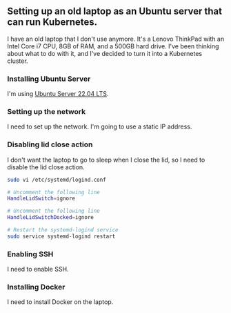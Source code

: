 ## Setting up an old laptop as an Ubuntu server that can run Kubernetes.

I have an old laptop that I don't use anymore. It's a Lenovo ThinkPad with an Intel Core i7 CPU, 8GB of RAM, and a 500GB hard drive. I've been thinking about what to do with it, and I've decided to turn it into a Kubernetes cluster.

### Installing Ubuntu Server

I'm using [Ubuntu Server 22.04 LTS](https://ubuntu.com/server).

### Setting up the network

I need to set up the network. I'm going to use a static IP address.

### Disabling lid close action

I don't want the laptop to go to sleep when I close the lid, so I need to disable the lid close action.

```bash
sudo vi /etc/systemd/logind.conf

# Uncomment the following line
HandleLidSwitch=ignore

# Uncomment the following line
HandleLidSwitchDocked=ignore

# Restart the systemd-logind service
sudo service systemd-logind restart
```

### Enabling SSH

I need to enable SSH.


### Installing Docker

I need to install Docker on the laptop.

